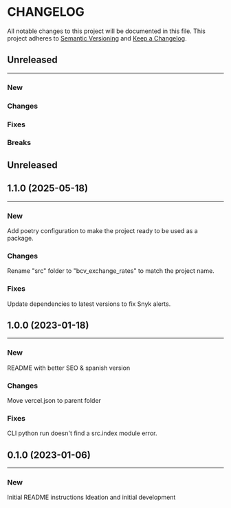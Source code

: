 # CHANGELOG

All notable changes to this project will be documented in this file.
This project adheres to [Semantic Versioning](http://semver.org/) and [Keep a Changelog](http://keepachangelog.com/).



## Unreleased
---

### New

### Changes

### Fixes

### Breaks


## Unreleased
## 1.1.0 (2025-05-18)
---

### New
Add poetry configuration to make the project ready to be used as a package.

### Changes
Rename "src" folder to "bcv_exchange_rates" to match the project name.

### Fixes
Update dependencies to latest versions to fix Snyk alerts.


## 1.0.0 (2023-01-18)
---

### New
README with better SEO & spanish version

### Changes
Move vercel.json to parent folder

### Fixes
CLI python run doesn't find a src.index module error.


## 0.1.0 (2023-01-06)
---

### New
Initial README instructions
Ideation and initial development
